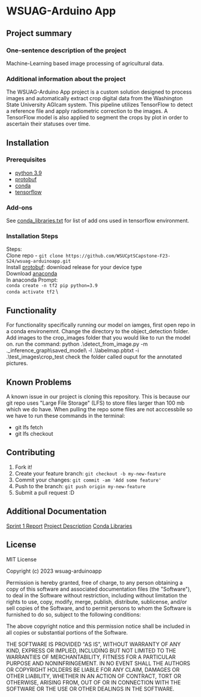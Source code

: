  # WSUAG-Arduino App

## Project summary

### One-sentence description of the project
Machine-Learning based image processing of agricultural data.

### Additional information about the project
The WSUAG-Arduino App project is a custom solution designed to process images and automatically extract crop digital data from the Washington State University AGIcam system. This pipeline utilizes TensorFlow to detect a reference file and apply radiometric correction to the images. A TensorFlow model is also applied to segment the crops by plot in order to ascertain their statuses over time.


## Installation

### Prerequisites

- [python 3.9](https://www.python.org/downloads/release/python-390/)
- [protobuf](https://github.com/protocolbuffers/protobuf/releases)
- [conda](https://docs.conda.io/projects/conda/en/latest/user-guide/install/download.html)
- [tensorflow](https://github.com/tensorflow/models)

### Add-ons

See [conda_libraries.txt](https://github.com/WSUCptSCapstone-F23-S24/wsuag-arduinoapp/blob/main/conda_libraries.txt) for list of add ons used in tensorflow environment.

### Installation Steps

Steps: \
Clone repo - `git clone https://github.com/WSUCptSCapstone-F23-S24/wsuag-arduinoapp.git` \
Install [protobuf](https://github.com/protocolbuffers/protobuf/releases): download release for your device type \
Download [anaconda](https://www.anaconda.com/) \
In anaconda Prompt: \
  `conda create -n tf2 pip python=3.9` \
  `conda activate tf2` \


## Functionality

For functionality specifically running our model on iamges, first open repo in a conda environemnt. 
Change the directory to the object_detection folder.
Add images to the crop_images folder that you would like to run the model on.
run the command: python .\detect_from_image.py -m ._inference_graph\saved_model\ -l .\labelmap.pbtxt -i .\test_images\crop_test
check the folder called ouput for the annotated pictures.


## Known Problems

A known issue in our project is cloning this repository. This is because our git repo uses "Large File Storage" (LFS) to store files larger than 100 mb which we do have.
When pulling the repo some files are not acccessbile so we have to run these commands in the terminal:
- git lfs fetch
- git lfs checkout


## Contributing

1. Fork it!
2. Create your feature branch: `git checkout -b my-new-feature`
3. Commit your changes: `git commit -am 'Add some feature'`
4. Push to the branch: `git push origin my-new-feature`
5. Submit a pull request :D

## Additional Documentation

  [Sprint 1 Report](https://github.com/WSUCptSCapstone-F23-S24/wsuag-arduinoapp/blob/main/sprint_report.md)
  [Project Description](https://github.com/WSUCptSCapstone-F23-S24/wsuag-arduinoapp/blob/main/Project_Description.pdf)
  [Conda Libraries](https://github.com/WSUCptSCapstone-F23-S24/wsuag-arduinoapp/blob/main/conda_libraries.txt)

## License
MIT License

Copyright (c) 2023 wsuag-arduinoapp

Permission is hereby granted, free of charge, to any person obtaining a copy
of this software and associated documentation files (the "Software"), to deal
in the Software without restriction, including without limitation the rights
to use, copy, modify, merge, publish, distribute, sublicense, and/or sell
copies of the Software, and to permit persons to whom the Software is
furnished to do so, subject to the following conditions:

The above copyright notice and this permission notice shall be included in all
copies or substantial portions of the Software.

THE SOFTWARE IS PROVIDED "AS IS", WITHOUT WARRANTY OF ANY KIND, EXPRESS OR
IMPLIED, INCLUDING BUT NOT LIMITED TO THE WARRANTIES OF MERCHANTABILITY,
FITNESS FOR A PARTICULAR PURPOSE AND NONINFRINGEMENT. IN NO EVENT SHALL THE
AUTHORS OR COPYRIGHT HOLDERS BE LIABLE FOR ANY CLAIM, DAMAGES OR OTHER
LIABILITY, WHETHER IN AN ACTION OF CONTRACT, TORT OR OTHERWISE, ARISING FROM,
OUT OF OR IN CONNECTION WITH THE SOFTWARE OR THE USE OR OTHER DEALINGS IN THE
SOFTWARE.
